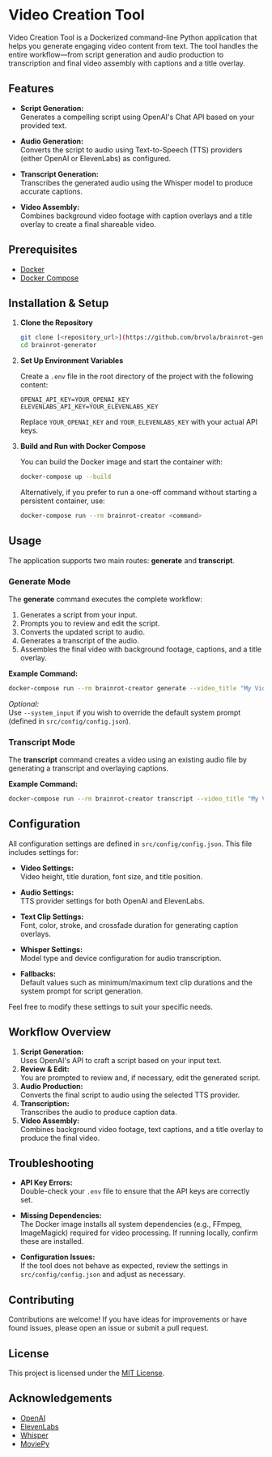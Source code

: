 # Video Creation Tool

Video Creation Tool is a Dockerized command-line Python application that helps you generate engaging video content from text. The tool handles the entire workflow—from script generation and audio production to transcription and final video assembly with captions and a title overlay.

## Features

- **Script Generation:**  
  Generates a compelling script using OpenAI's Chat API based on your provided text.

- **Audio Generation:**  
  Converts the script to audio using Text-to-Speech (TTS) providers (either OpenAI or ElevenLabs) as configured.

- **Transcript Generation:**  
  Transcribes the generated audio using the Whisper model to produce accurate captions.

- **Video Assembly:**  
  Combines background video footage with caption overlays and a title overlay to create a final shareable video.

## Prerequisites

- [Docker](https://docs.docker.com/get-docker/)
- [Docker Compose](https://docs.docker.com/compose/install/)

## Installation & Setup

1. **Clone the Repository**

   ```bash
   git clone [<repository_url>](https://github.com/brvola/brainrot-generator.git)
   cd brainrot-generator
   ```

2. **Set Up Environment Variables**

   Create a `.env` file in the root directory of the project with the following content:

   ```env
   OPENAI_API_KEY=YOUR_OPENAI_KEY
   ELEVENLABS_API_KEY=YOUR_ELEVENLABS_KEY
   ```

   Replace `YOUR_OPENAI_KEY` and `YOUR_ELEVENLABS_KEY` with your actual API keys.

3. **Build and Run with Docker Compose**

   You can build the Docker image and start the container with:

   ```bash
   docker-compose up --build
   ```

   Alternatively, if you prefer to run a one-off command without starting a persistent container, use:

   ```bash
   docker-compose run --rm brainrot-creator <command>
   ```

## Usage

The application supports two main routes: **generate** and **transcript**.

### Generate Mode

The **generate** command executes the complete workflow:
1. Generates a script from your input.
2. Prompts you to review and edit the script.
3. Converts the updated script to audio.
4. Generates a transcript of the audio.
5. Assembles the final video with background footage, captions, and a title overlay.

**Example Command:**

```bash
docker-compose run --rm brainrot-creator generate --video_title "My Video Title" --user_input "Your input text here"
```

*Optional:*  
Use `--system_input` if you wish to override the default system prompt (defined in `src/config/config.json`).

### Transcript Mode

The **transcript** command creates a video using an existing audio file by generating a transcript and overlaying captions.

**Example Command:**

```bash
docker-compose run --rm brainrot-creator transcript --video_title "My Video Title" --audio_path "path/to/audio.mp3"
```

## Configuration

All configuration settings are defined in `src/config/config.json`. This file includes settings for:

- **Video Settings:**  
  Video height, title duration, font size, and title position.

- **Audio Settings:**  
  TTS provider settings for both OpenAI and ElevenLabs.

- **Text Clip Settings:**  
  Font, color, stroke, and crossfade duration for generating caption overlays.

- **Whisper Settings:**  
  Model type and device configuration for audio transcription.

- **Fallbacks:**  
  Default values such as minimum/maximum text clip durations and the system prompt for script generation.

Feel free to modify these settings to suit your specific needs.

## Workflow Overview

1. **Script Generation:**  
   Uses OpenAI's API to craft a script based on your input text.
2. **Review & Edit:**  
   You are prompted to review and, if necessary, edit the generated script.
3. **Audio Production:**  
   Converts the final script to audio using the selected TTS provider.
4. **Transcription:**  
   Transcribes the audio to produce caption data.
5. **Video Assembly:**  
   Combines background video footage, text captions, and a title overlay to produce the final video.

## Troubleshooting

- **API Key Errors:**  
  Double-check your `.env` file to ensure that the API keys are correctly set.

- **Missing Dependencies:**  
  The Docker image installs all system dependencies (e.g., FFmpeg, ImageMagick) required for video processing. If running locally, confirm these are installed.

- **Configuration Issues:**  
  If the tool does not behave as expected, review the settings in `src/config/config.json` and adjust as necessary.

## Contributing

Contributions are welcome! If you have ideas for improvements or have found issues, please open an issue or submit a pull request.

## License

This project is licensed under the [MIT License](LICENSE).

## Acknowledgements

- [OpenAI](https://openai.com/)
- [ElevenLabs](https://elevenlabs.io/)
- [Whisper](https://github.com/openai/whisper)
- [MoviePy](https://zulko.github.io/moviepy/)
